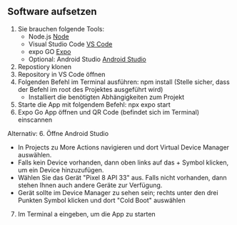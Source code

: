 ## Software aufsetzen

1. Sie brauchen folgende Tools: 
   - Node.js [Node](https://nodejs.org/en)
   - Visual Studio Code [VS Code](https://code.visualstudio.com/)
   - expo GO [Expo](https://expo.dev/go)
   - Optional: Android Studio [Android Studio](https://developer.android.com/studio) 
2. Repostiory klonen
3. Repository in VS Code öffnen
4. Folgenden Befehl im Terminal ausführen: npm install (Stelle sicher, dass der Befehl im root des Projektes ausgeführt wird)
   - Installiert die benötigten Abhängigkeiten zum Projekt
5. Starte die App mit folgendem Befehl: npx expo start
6. Expo Go App öffnen und QR Code (befindet sich im Terminal) einscannen

 Alternativ:
6. Öffne Android Studio
   - In Projects zu More Actions navigieren und dort Virtual Device Manager auswählen.
   - Falls kein Device vorhanden, dann oben links auf das + Symbol klicken, um ein Device hinzuzufügen.
   - Wählen Sie das Gerät "Pixel 8 API 33" aus. Falls nicht vorhanden, dann stehen Ihnen auch andere Geräte zur Verfügung.
   - Gerät sollte im Device Manager zu sehen sein; rechts unter den drei Punkten Symbol klicken und dort "Cold Boot" auswählen
7. Im Terminal a eingeben, um die App zu starten

